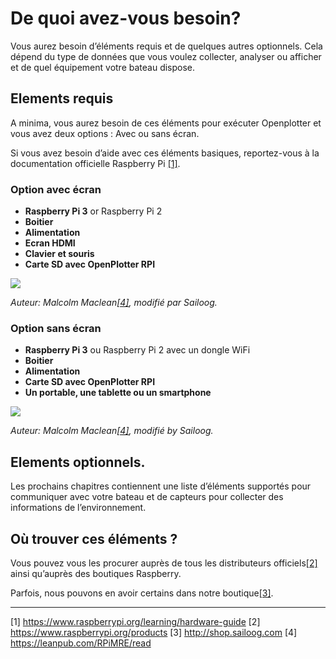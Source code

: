 # De quoi avez-vous besoin?

Vous aurez besoin d’éléments requis et de quelques autres optionnels. Cela dépend du type de données que vous voulez collecter, analyser ou afficher et de quel équipement votre bateau dispose.

## Elements requis

A minima, vous aurez besoin de ces éléments pour exécuter Openplotter et vous avez deux options : Avec ou sans écran.

Si vous avez besoin d’aide avec ces éléments basiques, reportez-vous à la documentation officielle Raspberry Pi
[[1]](https://www.raspberrypi.org/learning/hardware-guide/).

### Option avec écran

* **Raspberry Pi 3** or Raspberry Pi 2
* **Boitier**
* **Alimentation**
* **Ecran HDMI**
* **Clavier et souris**
* **Carte SD avec OpenPlotter RPI**

![](../en/start.png)

_Auteur: Malcolm Maclean[[4]](https://leanpub.com/RPiMRE/read), modifié par Sailoog._

### Option sans écran

* **Raspberry Pi 3** ou Raspberry Pi 2 avec un dongle WiFi
* **Boitier**
* **Alimentation**
* **Carte SD avec OpenPlotter RPI** 
* **Un portable, une tablette ou un smartphone**

![](../en/start2.png)

_Auteur: Malcolm Maclean[[4]](https://leanpub.com/RPiMRE/read), modifié by Sailoog._

## Elements optionnels.

Les prochains chapitres contiennent une liste d’éléments supportés pour communiquer avec votre bateau et de capteurs pour collecter des informations de l’environnement.

## Où trouver ces éléments ?

Vous pouvez vous les procurer auprès de tous les distributeurs officiels[[2]](https://www.raspberrypi.org/products) ainsi qu’auprès des boutiques Raspberry.

Parfois, nous pouvons en avoir certains dans notre boutique[[3]](http://shop.sailoog.com).

---
[1] https://www.raspberrypi.org/learning/hardware-guide [2] https://www.raspberrypi.org/products [3] http://shop.sailoog.com [4] https://leanpub.com/RPiMRE/read
